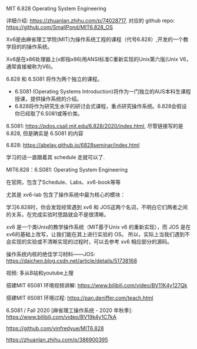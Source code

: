 
MIT 6.828 Operating System Engineering

详细介绍: https://zhuanlan.zhihu.com/p/74028717, 对应的 github repo: https://github.com/SmallPond/MIT6.828_OS

Xv6是由麻省理工学院(MIT)为操作系统工程的课程（代号6.828）,开发的一个教学目的的操作系统。

Xv6是在x86处理器上(x即指x86)用ANSI标准C重新实现的Unix第六版(Unix V6，通常直接被称为V6)。

6.828 和 6.S081 将作为两个独立的课程。

* 6.S081 (Operating Systems Introduction)将作为一门独立的AUS本科生课程授课，提供操作系统的介绍。
* 6.828将作为研究生水平的研讨会式课程，重点研究操作系统。6.828会假设你已经取了6.S081或等价类。

6.S081: https://pdos.csail.mit.edu/6.828/2020/index.html, 尽管链接写的是 6.828, 但是确实是 6.S081 的内容

6.828: https://abelay.github.io/6828seminar/index.html

学习的话一直跟着其 schedule 走就可以了.

MIT6.828：6.S081: Operating System Engineering

在官网，包含了Schedule、Labs、xv6-book等等

尤其是 xv6-lab 包含了操作系统中最为核心的模块：

学习6.828时，你会发现经常遇到 xv6 和 JOS这两个名词，不明白它们两者之间的关系，在完成实验时思路就会不是很清晰。

xv6 是一个类Unix的教学操作系统（MIT基于Unix v6 的重新实现），而 JOS 是在xv6的基础上改写，让我们能在其上进行实验的 OS。 所以，实际上当我们遇到不会实现的实验或不清晰实现的过程时，可以去参考 xv6 相应部分的源码。

操作系统内核的绝佳学习材料——JOS: https://daichen.blog.csdn.net/article/details/51738168

视频: 多从B站和youtube上搜

搭建MIT 6S081 环境视频讲解: https://www.bilibili.com/video/BV11K4y127Qk

搭建MIT 6S081 环境过程: https://pan.deniffer.com/teach.html

6.S081 / Fall 2020 [麻省理工操作系统 - 2020 年秋季]: https://www.bilibili.com/video/BV19k4y1C7kA


https://github.com/yinfredyue/MIT6.828


https://zhuanlan.zhihu.com/p/386900395


